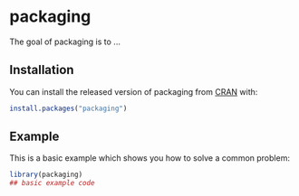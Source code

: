 
# packaging

<!-- badges: start -->
<!-- badges: end -->

The goal of packaging is to ...

## Installation

You can install the released version of packaging from [CRAN](https://CRAN.R-project.org) with:

``` r
install.packages("packaging")
```

## Example

This is a basic example which shows you how to solve a common problem:

``` r
library(packaging)
## basic example code
```

